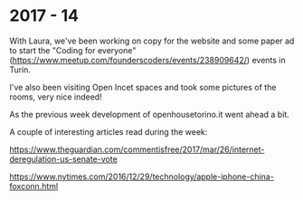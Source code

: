 # 2017 - 14

With Laura, we've been working on copy for the website and some paper ad to start the "Coding for everyone" (https://www.meetup.com/founderscoders/events/238909642/) events in Turin.

I've also been visiting Open Incet spaces and took some pictures of the rooms, very nice indeed!

As the previous week development of openhousetorino.it went ahead a bit.

A couple of interesting articles read during the week:

https://www.theguardian.com/commentisfree/2017/mar/26/internet-deregulation-us-senate-vote

https://www.nytimes.com/2016/12/29/technology/apple-iphone-china-foxconn.html
